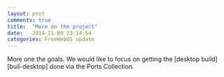 ```yaml
---
layout: post
comments: true
title:  "More on the project"
date:   2014-11-09 23:14:54
categories: FreeWebOS update
---
```


More one the goals. We would like to focus on getting the [desktop
build][buil-desktop] done via the Ports Collection. 

[prev]: add/link/here


